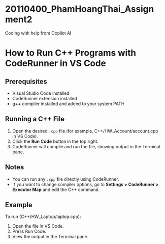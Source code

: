 # 20110400_PhamHoangThai_Assignment2
Coding with help from Copilot AI

# How to Run C++ Programs with CodeRunner in VS Code

## Prerequisites
- Visual Studio Code installed
- CodeRunner extension installed
- g++ compiler installed and added to your system PATH

## Running a C++ File

1. Open the desired `.cpp` file (for example, C++/HW_Account/account.cpp in VS Code).
2. Click the **Run Code** button in the top right.
3. CodeRunner will compile and run the file, showing output in the Terminal pane.

## Notes

- You can run any `.cpp` file directly using CodeRunner.
- If you want to change compiler options, go to **Settings > CodeRunner > Executor Map** and edit the C++ command.

## Example

To run (C++/HW_Laptop/laptop.cpp):

1. Open the file in VS Code.
2. Press Run Code.
3. View the output in the Terminal pane.
